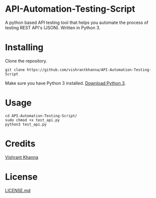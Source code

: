 # API-Automation-Testing-Script
A python based API testing tool that helps you automate the process of testing REST API's (JSON). Written in Python 3.

# Installing
Clone the repository.
```
git clone https://github.com/vishrantkhanna/API-Automation-Testing-Script
```
Make sure you have Python 3 installed. [Download Python 3](https://www.python.org/).

# Usage
```
cd API-Automation-Testing-Script/
sudo chmod +x test_api.py
python3 test_api.py
```

# Credits
[Vishrant Khanna](https://github.com/vishrantkhanna)

# License
[LICENSE.md](https://github.com/vishrantkhanna/Bill-Tracker/blob/master/LICENSE.md)

